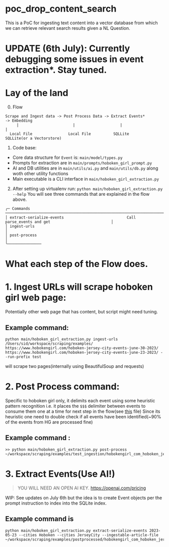 # poc_drop_content_search
This is a PoC for ingesting text content into a vector database from which we can retrieve relevant search results given a NL Question.

# UPDATE (6th July): Currently debugging some issues in event extraction*. Stay tuned.

# Lay of the land 
0. Flow
```
Scrape and Ingest data -> Post Process Data -> Extract Events*        -> Embedding
     |                        |                    |                        |
  Local File                Local File          SQLLite            SQLLite(or a Vectorstore)
```



1. Code base:
- Core data structure for `Event` is: `main/model/types.py`
- Prompts for extraction are in `main/prompts/hoboken_girl_prompt.py`
- AI and DB utilities are in `main/utils/ai.py` and `main/utils/db.py` along woth other utility functions
-  Main executable is a CLI interface in `main/hoboken_girl_extraction.py`

2. After setting up virtualenv run:
`python main/hoboken_girl_extraction.py --help`
You will see three commands that are explained in the flow above.
```
╭─ Commands ──────────────────────────────────────────────────────────────────────────────────────────────╮
│ extract-serialize-events                            Call parse_events and get                           │
│ ingest-urls                                                                                             │
│ post-process                                                                                            │
╰───────────────
```

# What each step of the Flow does.

# 1. Ingest URLs will scrape hoboken girl web page:
Potentially other web page that has content, but script might need tuning.
## Example command:
```
python main/hoboken_girl_extraction.py ingest-urls /Users/sid/workspace/scraping/examples/ https://www.hobokengirl.com/hoboken-jersey-city-events-june-30-2023/ https://www.hobokengirl.com/hoboken-jersey-city-events-june-23-2023/ --run-prefix test
```
will scrape two pages(internally using BeautifulSoup and requests)

# 2. Post Process command: 
Specific to hoboken girl only, it delimits each event using some heuristic pattern recognition i.e. it places the `$$$` delimiter between events to consume them one at a time for next step in the flow(see [this](https://github.com/itissid/poc_drop_content_search/blob/be022ad969598ec768a7d8836f9bc8131325d1aa/examples/postprocessed/hobokengirl_com_hoboken_jersey_city_events_june_23_2023_20230704_170142_postprocessed.txt) file)
Since its heuristic one need to double check if all events have been identified(~90% of the events from HG are processed fine)
## Example command :
```
>> python main/hoboken_girl_extraction.py post-process  ~/workspace/scraping/examples/test_ingestion/hobokengirl_com_hoboken_jersey_city_events_june_30_2023_20230704_170142.txt
```

# 3. Extract Events(Use AI!)
> YOU WILL NEED AN OPEN AI KEY.  https://openai.com/pricing

WIP: See updates on July 6th but the idea is to create Event objects per the prompt instruction to index into the SQLite index.
## Example command is 
```
python main/hoboken_girl_extraction.py extract-serialize-events 2023-05-23 --cities Hoboken --cities JerseyCity --ingestable-article-file ~/workspace/scraping/examples/postprocessed/hobokengirl_com_hoboken_jersey_city_events_june_23_2023_20230704_170142_postprocessed.txt 

```







